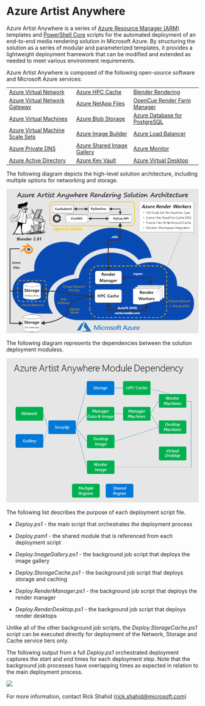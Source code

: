 # Azure Artist Anywhere

Azure Artist Anywhere is a series of <a href="https://docs.microsoft.com/en-us/azure/azure-resource-manager/resource-group-overview" target="_blank">Azure Resource Manager (ARM)</a> templates and <a href="https://github.com/PowerShell/PowerShell/releases/latest" target="_blank">PowerShell Core</a> scripts for the automated deployment of an end-to-end media rendering solution in Microsoft Azure. By structuring the solution as a series of modular and parameterized templates, it provides a lightweight deployment framework that can be modified and extended as needed to meet various environment requirements.

Azure Artist Anywhere is composed of the following open-source software and Microsoft Azure services:

<table>
    <tr>
        <td>
            <a href="https://docs.microsoft.com/en-us/azure/virtual-network/virtual-networks-overview" target="_blank">Azure Virtual Network</a>
        </td>
        <td>
            <a href="https://docs.microsoft.com/en-us/azure/hpc-cache/hpc-cache-overview" target="_blank">Azure HPC Cache</a>
        </td>
        <td>
            <a href="https://www.blender.org/" target="_blank">Blender Rendering</a>
        </td>
    </tr>
    <tr>
        <td>
            <a href="https://docs.microsoft.com/en-us/azure/vpn-gateway/vpn-gateway-about-vpngateways" target="_blank">Azure Virtual Network Gateway</a>
        </td>
        <td>
            <a href="https://docs.microsoft.com/en-us/azure/azure-netapp-files/azure-netapp-files-introduction" target="_blank">Azure NetApp Files</a>
        </td>
        <td>
            <a href="https://www.opencue.io/" target="_blank">OpenCue Render Farm Manager</a>
        </td>
    </tr>
    <tr>
        <td>
            <a href="https://docs.microsoft.com/en-us/azure/virtual-machines/" target="_blank">Azure Virtual Machines</a>
        </td>
        <td>
            <a href="https://docs.microsoft.com/en-us/azure/storage/blobs/storage-blobs-overview" target="_blank">Azure Blob Storage</a>
        </td>
        <td>
            <a href="https://docs.microsoft.com/en-us/azure/postgresql/overview" target="_blank">Azure Database for PostgreSQL</a>
        </td>
    </tr>
    <tr>
        <td>
            <a href="https://docs.microsoft.com/en-us/azure/virtual-machine-scale-sets/overview" target="_blank">Azure Virtual Machine Scale Sets</a>
        </td>
        <td>
            <a href="https://docs.microsoft.com/en-us/azure/virtual-machines/linux/image-builder-overview" target="_blank">Azure Image Builder</a>
        </td>
        <td>
            <a href="https://docs.microsoft.com/en-us/azure/load-balancer/load-balancer-overview" target="_blank">Azure Load Balancer</a>
        </td>
    </tr>
    <tr>
        <td>
            <a href="https://docs.microsoft.com/en-us/azure/dns/private-dns-overview" target="_blank">Azure Private DNS</a>
        </td>
        <td>
            <a href="https://docs.microsoft.com/en-us/azure/virtual-machines/linux/shared-image-galleries" target="_blank">Azure Shared Image Gallery</a>
        </td>
        <td>
            <a href="https://docs.microsoft.com/en-us/azure/azure-monitor/" target="_blank">Azure Monitor</a>
        </td>
    </tr>
    <tr>
        <td>
            <a href="https://docs.microsoft.com/en-us/azure/active-directory/fundamentals/active-directory-whatis" target="_blank">Azure Active Directory</a>
        </td>
        <td>
            <a href="https://docs.microsoft.com/en-us/azure/key-vault/key-vault-overview" target="_blank">Azure Key Vault</a>
        </td>
        <td>
            <a href="https://docs.microsoft.com/en-us/azure/virtual-desktop/overview" target="_blank">Azure Virtual Desktop</a>
        </td>
    </tr>
</table>

The following diagram depicts the high-level solution architecture, including multiple options for networking and storage.

![](./ReadMe/SolutionArchitecture.png)

The following diagram represents the dependencies between the solution deployment moduless.

![](./ReadMe/ModuleDependency.png)

The following list describes the purpose of each deployment script file.

* *Deploy.ps1* - the main script that orchestrates the deployment process

* *Deploy.psm1* - the shared module that is referenced from each deployment script

* *Deploy.ImageGallery.ps1* - the background job script that deploys the image gallery

* *Deploy.StorageCache.ps1* - the background job script that deploys storage and caching

* *Deploy.RenderManager.ps1* - the background job script that deploys the render manager

* *Deploy.RenderDesktop.ps1* - the background job script that deploys render desktops

Unlike all of the other background job scripts, the *Deploy.StorageCache.ps1* script can be executed directly for deployment of the Network, Storage and Cache service tiers only.

The following output from a full *Deploy.ps1* orchestrated deployment captures the *start* and *end* times for each deployment step. Note that the background job processes have overlapping times as expected in relation to the main deployment process.

![](./ReadMe/ModuleDeployment.png)

For more information, contact Rick Shahid (rick.shahid@microsoft.com)
